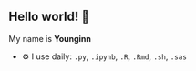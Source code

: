 ## Hello world! 👋

My name is **Younginn**

- ⚙️ I use daily: `.py`, `.ipynb`, `.R`, `.Rmd`, `.sh`, `.sas`

<!--
**young-sudo/young-sudo** is a ✨ _special_ ✨ repository because its `README.md` (this file) appears on your GitHub profile.

Experience and achievements:
- 


Here are some ideas to get you started:

- 🔭 I’m currently working on ...
- 🌱 I’m currently learning ...
- 👯 I’m looking to collaborate on ...
- 🤔 I’m looking for help with ...
- 💬 Ask me about ...
- 📫 How to reach me: ...
- 😄 Pronouns: ...
- ⚡ Fun fact: ...
-->
